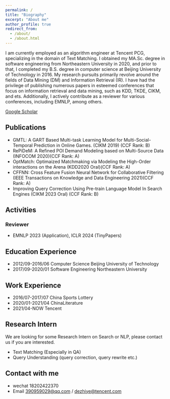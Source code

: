 ```yaml
---
permalink: /
title: "Biography"
excerpt: "About me"
author_profile: true
redirect_from: 
  - /about/
  - /about.html
---
```


I am currently employed as an algorithm engineer at Tencent PCG, specializing in the domain of Text Matching. I obtained my MA.Sc. degree in software engineering from Northeastern University in 2020, and prior to that, I completed my B.S. degree in computer science at Beijing University of Technology in 2016. My research pursuits primarily revolve around the fields of Data Mining (DM) and Information Retrieval (IR). I have had the privilege of publishing numerous papers in esteemed conferences that focus on information retrieval and data mining, such as KDD, TKDE, CIKM, and ets. Additionally, I actively contribute as a reviewer for various conferences, including EMNLP, among others.


[Google Scholar](https://scholar.google.com/citations?hl=zh-CN&user=0DRNbaIAAAAJ)


## Publications

- GMTL: A GART Based Multi-task Learning Model for Multi-Social-Temporal Prediction in Online Games.  (CIKM 2019) (CCF Rank: B)
- RePiDeM: A Refined POI Demand Modeling based on Multi-Source Data (INFOCOM 2020)(CCF Rank: A)
- OptMatch: Optimaized Matchmaking via Modeling the High-Order interactions on the Arena (KDD2020 Oral)(CCF Rank: A)
- CFFNN: Cross Feature Fusion Neural Network for Collaborative Filtering (IEEE Transactions on Knowledge and Data Engineering 2021)(CCF Rank: A)
- Improving Query Correction Using Pre-train Language Model In Search Engines (CIKM 2023 Oral) (CCF Rank: B)


## Activities
### Reviewer
- EMNLP 2023 (Application), ICLR 2024 (TinyPapers)

## Education Experience
- 2012/09-2016/06  Computer Science      Beijing University of Technology  
- 2017/09-2020/01  Software Engineering    Northeastern University


## Work Experience
- 2016/07-2017/07        China Sports Lottery
- 2020/01-2021/04      ChinaLiterature
- 2021/04-NOW        Tencent 

## Research Intern
We are looking for some Research Intern on Search or NLP, please contact us if you are interested.
- Text Matching (Especially in QA)
- Query Understanding (query correction, query rewrite etc.)


## Contact with me
- wechat  18202422370
- Email 390959029@qq.com / dezhiye@tencent.com
